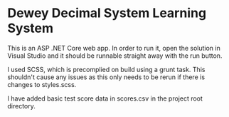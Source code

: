 Dewey Decimal System Learning System
====================================

This is an ASP .NET Core web app. In order to run it, open the solution in Visual Studio and it should be runnable straight away with the run button.

I used SCSS, which is precomplied on build using a grunt task. This shouldn't cause any issues as this only needs to be rerun if there is changes to
styles.scss.

I have added basic test score data in scores.csv in the project root directory.
